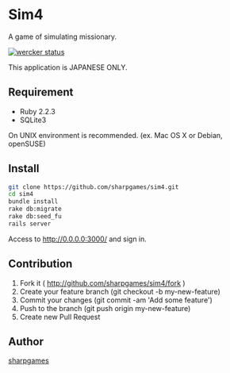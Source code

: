 Sim4
====

A game of simulating missionary.

[![wercker status](https://app.wercker.com/status/418cc1b21870d59b3fcb82b109f3fa49/m "wercker status")](https://app.wercker.com/project/bykey/418cc1b21870d59b3fcb82b109f3fa49)

This application is JAPANESE ONLY. 

## Requirement
* Ruby 2.2.3
* SQLite3

On UNIX environment is recommended. (ex. Mac OS X or Debian, openSUSE)

## Install

```bash
git clone https://github.com/sharpgames/sim4.git
cd sim4
bundle install
rake db:migrate
rake db:seed_fu
rails server
```

Access to http://0.0.0.0:3000/ and sign in.

## Contribution
1. Fork it ( http://github.com/sharpgames/sim4/fork )
2. Create your feature branch (git checkout -b my-new-feature)
3. Commit your changes (git commit -am 'Add some feature')
4. Push to the branch (git push origin my-new-feature)
5. Create new Pull Request

## Author

[sharpgames](https://github.com/sharpgames)

